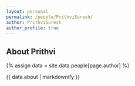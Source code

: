 ```yaml
---
layout: personal
permalink: /people/PrithviSuresh/
author: PrithviSuresh
author_profile: true
---
```

## About Prithvi
{% assign data = site.data.people[page.author] %}
<div style="text-align: justify">{{ data.about | markdownify }}</div>

